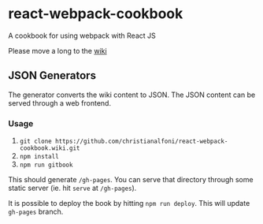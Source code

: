 # react-webpack-cookbook
A cookbook for using webpack with React JS

Please move a long to the [wiki](https://github.com/christianalfoni/react-webpack-cookbook/wiki)

## JSON Generators

The generator converts the wiki content to JSON. The JSON content can be served through a web frontend.

### Usage

1. `git clone https://github.com/christianalfoni/react-webpack-cookbook.wiki.git`
2. `npm install`
3. `npm run gitbook`

This should generate `/gh-pages`. You can serve that directory through some static server (ie. hit `serve` at `/gh-pages`).

It is possible to deploy the book by hitting `npm run deploy`. This will update `gh-pages` branch.
